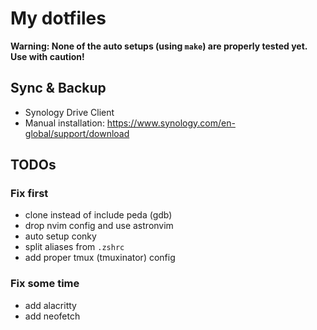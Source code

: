 # My dotfiles
**Warning: None of the auto setups (using `make`) are properly tested yet. Use with caution!**

## Sync & Backup
* Synology Drive Client
* Manual installation: https://www.synology.com/en-global/support/download

## TODOs
### Fix first
* clone instead of include peda (gdb)
* drop nvim config and use astronvim
* auto setup conky
* split aliases from `.zshrc`
* add proper tmux (tmuxinator) config
### Fix some time
* add alacritty
* add neofetch
